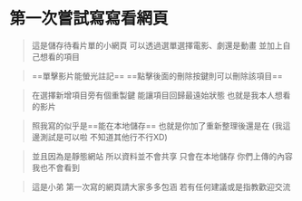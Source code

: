 第一次嘗試寫寫看網頁
===

>這是儲存待看片單的小網頁
>可以透過選單選擇電影、劇還是動畫 並加上自己想看的項目  

  >==單擊影片能螢光註記==
>==點擊後面的刪除按鍵則可以刪除該項目==  

  >在選擇新增項目旁有個重製鍵
>能讓項目回歸最遠始狀態
>也就是我本人想看的影片  

  >照我寫的似乎是==能在本地儲存==
>也就是你加了重新整理後還是在
>(我這邊測試是可以啦 不知道其他行不行XD)  

  >並且因為是靜態網站 所以資料並不會共享 
>只會在本地儲存
>你們上傳的內容我也不會看到  

  >這是小弟 第一次寫的網頁請大家多多包涵
>若有任何建議或是指教歡迎交流
